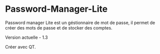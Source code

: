 # Password-Manager-Lite
Password manager Lite est un géstionnaire de mot de passe, il permet de créer des mots de passe et de stocker des comptes.

Version actuelle - 1.3

Créer avec QT.
